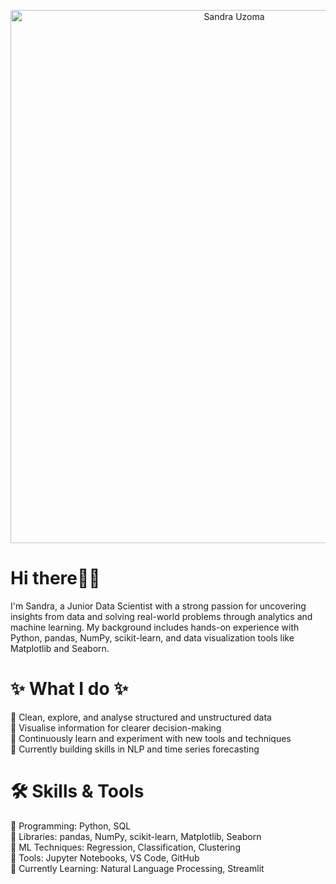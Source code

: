 
 <p align="center">
 <img width = "700" height = "853" alt= "Sandra Uzoma" src ="https://cdn.pixabay.com/photo/2019/04/15/12/09/machine-learning-4129175_1280.jpg"
</p>
 
 # Hi there👋😊
I'm Sandra, a Junior Data Scientist with a strong passion for uncovering insights from data and solving real-world problems through analytics and machine learning.
My background includes hands-on experience with Python, pandas, NumPy, scikit-learn, and data visualization tools like Matplotlib and Seaborn.

# ✨ What I do ✨ 
🔵 Clean, explore, and analyse structured and unstructured data  
🔵 Visualise information for clearer decision-making  
🔵 Continuously learn and experiment with new tools and techniques  
🔵 Currently building skills in NLP and time series forecasting

# 🛠️ Skills & Tools
🔹 Programming: Python, SQL  
🔹 Libraries: pandas, NumPy, scikit-learn, Matplotlib, Seaborn  
🔹 ML Techniques: Regression, Classification, Clustering  
🔹 Tools: Jupyter Notebooks, VS Code, GitHub  
🔹 Currently Learning: Natural Language Processing, Streamlit





